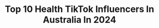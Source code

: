 ---
title: Top 10 Health TikTok Influencers In Australia In 2024
description: >-
  Find top health TikTok influencers in Australia in 2024. Most popular hashtags: #fyp #duet #love #tipsandtricks.
platform: TikTok
hits: 241
text_top: See the top-rated TikTok influencers on inBeat.
text_bottom: Our search engine holds 241 TikTok influencers like this in Australia for you to contact.
profiles:
  - username: "mdmotivator"
    fullname: >-
      Zachery Dereniowski
    bio: >-
      📧 mdmotivator@viralnationtalent.com Mental Health Support YOU Deserve👇
    location: "Australia"
    followers: 1600000
    engagement: 1648
    commentsToLikes: 0.017822
    id: ckb9l7es9dk350j23fb48gn22
    verified: true
    hashtags: "#mental, #mentalhealthtiktoks, #mentalhealth, #relationships"
  - username: "life_of_carolyn"
    fullname: >-
      life_of_carolyn
    bio: >-
      Your mental health cheerleader ❤️ #motherhoodsquad Discount code TIKTOK10
    location: "Australia"
    followers: 54600
    engagement: 915
    commentsToLikes: 0.058654
    id: cka0gee5s44rz0i78u1leq44v
    verified: false
    hashtags: "#duet, #laundry, #lifewithkids, #laundrytok"
  - username: "kathryn.cakes"
    fullname: >-
      Kathryn w
    bio: >-
      Just me doin what I love ❤️ Thank you for all the support, stay healthy
    location: "Australia"
    followers: 33200
    engagement: 1970
    commentsToLikes: 0.007238
    id: ckb9b5mi1x08r0j23qzg9b41t
    verified: false
    hashtags: "#fy, #decorating, #cake, #artskills"
  - username: "mz_zarah"
    fullname: >-
      ZARAH ROSE 💕
    bio: >-
      🍽 HEALTHY RECIPES ON @MZ_KETO ✨ - 🐾 IG @MZ_ZARAH_ANIMALS 😻 - 💖🌈🦄💎
    location: "Australia"
    followers: 25300
    engagement: 1027
    commentsToLikes: 0.044043
    id: ck80oqmtujb7w0j78pvg8jh8k
    verified: false
    hashtags: "#car, #180sx, #petsoftiktok, #goodvibes"
  - username: "tarahelizabeth_"
    fullname: >-
      Tarah Elizabeth 
    bio: >-
      ☼ Self love & mental health advocate ☼ 💌 daisy@bornbredtalent.com
    location: "Australia"
    followers: 264400
    engagement: 1235
    commentsToLikes: 0.012459
    id: cka0vtodw01580i78gxrovs6f
    verified: false
    hashtags: "#vanbuild, #fyp, #australia, #vanlife"
  - username: "nofom0"
    fullname: >-
      Olivia
    bio: >-
      Welcome to husky and women’s health tok. I’ll be your conductor this evening.
    location: "Australia"
    followers: 41900
    engagement: 989
    commentsToLikes: 0.029361
    id: ck9rk7azcrlos0j7859hrp9vn
    verified: false
    hashtags: "#bestfriend, #putafingerdown, #surprise, #siberianhusky"
  - username: "kim_kine"
    fullname: >-
      Kim Kine
    bio: >-
      Making health and wellness FUN! IG: @kim_kine
    location: "Australia"
    followers: 144500
    engagement: 954
    commentsToLikes: 0.028554
    id: ck931pligfsl30j784zufx9ds
    verified: false
    hashtags: "#fitnesslife, #selfcare, #chiropractor, #learnwithme"
  - username: "_kim_lawless_"
    fullname: >-
      Kim
    bio: >-
      •Fitness•health lifestyle• Instagram- kimlawless_fitness
    location: "Australia"
    followers: 49000
    engagement: 1060
    commentsToLikes: 0.048493
    id: cka7o7mp10qyp0i78xk1mluw6
    verified: false
    hashtags: "#dance, #fun, #mood, #earphones"
  - username: "leanne_ward_nutrition"
    fullname: >-
      TheFitnessDietitian
    bio: >-
      Nutritionist & Dietitian🤓 Making healthy easy✨ Podcast: Leanne Ward Nutrition🎙
    location: "Australia"
    followers: 408900
    engagement: 890
    commentsToLikes: 0.008207
    id: ck8hmpx1vn6c20j78eazlmltj
    verified: true
    hashtags: "#fatloss, #duet, #dietitian, #nutrition"
  - username: "sarahs.day"
    fullname: >-
      Sarah’s Day
    bio: >-
      Aussie Health and Fitness YouTuber💗
    location: "Australia"
    followers: 107400
    engagement: 1041
    commentsToLikes: 0.005972
    id: ck8w4ufmo923d0j78ujg1ddcp
    verified: true
    hashtags: "#fyp, #foryoupage, #toddler, #hearhyfood"
---